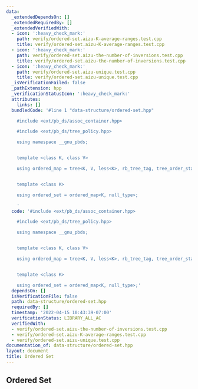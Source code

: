 ```yaml
---
data:
  _extendedDependsOn: []
  _extendedRequiredBy: []
  _extendedVerifiedWith:
  - icon: ':heavy_check_mark:'
    path: verify/ordered-set.aizu-K-average-ranges.test.cpp
    title: verify/ordered-set.aizu-K-average-ranges.test.cpp
  - icon: ':heavy_check_mark:'
    path: verify/ordered-set.aizu-the-number-of-inversions.test.cpp
    title: verify/ordered-set.aizu-the-number-of-inversions.test.cpp
  - icon: ':heavy_check_mark:'
    path: verify/ordered-set.aizu-unique.test.cpp
    title: verify/ordered-set.aizu-unique.test.cpp
  _isVerificationFailed: false
  _pathExtension: hpp
  _verificationStatusIcon: ':heavy_check_mark:'
  attributes:
    links: []
  bundledCode: '#line 1 "data-structure/ordered-set.hpp"

    #include <ext/pb_ds/assoc_container.hpp>

    #include <ext/pb_ds/tree_policy.hpp>

    using namespace __gnu_pbds;


    template <class K, class V>

    using ordered_map = tree<K, V, less<K>, rb_tree_tag, tree_order_statistics_node_update>;


    template <class K>

    using ordered_set = ordered_map<K, null_type>;

    '
  code: '#include <ext/pb_ds/assoc_container.hpp>

    #include <ext/pb_ds/tree_policy.hpp>

    using namespace __gnu_pbds;


    template <class K, class V>

    using ordered_map = tree<K, V, less<K>, rb_tree_tag, tree_order_statistics_node_update>;


    template <class K>

    using ordered_set = ordered_map<K, null_type>;'
  dependsOn: []
  isVerificationFile: false
  path: data-structure/ordered-set.hpp
  requiredBy: []
  timestamp: '2022-04-15 10:43:39-07:00'
  verificationStatus: LIBRARY_ALL_AC
  verifiedWith:
  - verify/ordered-set.aizu-the-number-of-inversions.test.cpp
  - verify/ordered-set.aizu-K-average-ranges.test.cpp
  - verify/ordered-set.aizu-unique.test.cpp
documentation_of: data-structure/ordered-set.hpp
layout: document
title: Ordered Set
---
```


## Ordered Set